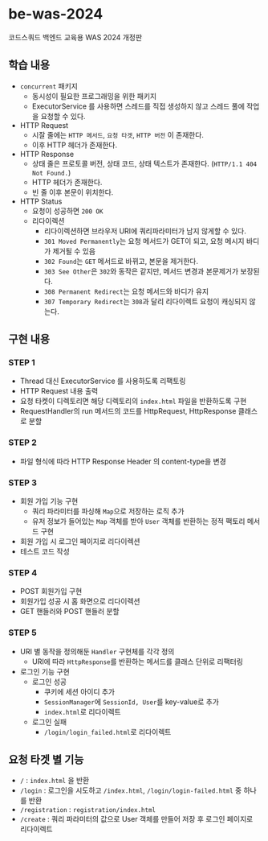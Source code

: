 # be-was-2024
코드스쿼드 백엔드 교육용 WAS 2024 개정판

## 학습 내용
- `concurrent` 패키지
  - 동시성이 필요한 프로그래밍을 위한 패키지
  - ExecutorService 를 사용하면 스레드를 직접 생성하지 않고 스레드 풀에 작업을 요청할 수 있다.
- HTTP Request
  - 시잘 줄에는 `HTTP 메서드`, `요청 타겟`, `HTTP 버전` 이 존재한다.
  - 이후 HTTP 헤더가 존재한다.
- HTTP Response
  - 상태 줄은 프로토콜 버전, 상태 코드, 상태 텍스트가 존재한다. (`HTTP/1.1 404 Not Found.`)
  - HTTP 헤더가 존재한다.
  - 빈 줄 이후 본문이 위치한다.
- HTTP Status
  - 요청이 성공하면 `200 OK`
  - 리다이렉션
    - 리다이렉션하면 브라우저 URI에 쿼리파라미터가 남지 않게할 수 있다. 
    - `301 Moved Permanently`는 요청 메서드가 GET이 되고, 요청 메시지 바디가 제거될 수 있음
    - `302 Found`는 `GET` 메서드로 바뀌고, 본문을 제거한다.
    - `303 See Other`은 `302`와 동작은 같지만, 메서드 변경과 본문제거가 보장된다.
    - `308 Permanent Redirect`는 요청 메서드와 바디가 유지
    - `307 Temporary Redirect`는 `308`과 달리 리다이렉트 요청이 캐싱되지 않는다.

## 구현 내용
### STEP 1
- Thread 대신 ExecutorService 를 사용하도록 리팩토링
- HTTP Request 내용 출력
- 요청 타켓이 디렉토리면 해당 디렉토리의 `index.html` 파일을 반환하도록 구현
- RequestHandler의 run 메서드의 코드를 HttpRequest, HttpResponse 클래스로 분할


### STEP 2
- 파일 형식에 따라 HTTP Response Header 의 content-type을 변경


### STEP 3
- 회원 가입 기능 구현
  - 쿼리 파라미터를 파싱해 `Map`으로 저장하는 로직 추가
  - 유저 정보가 들어있는 `Map` 객체를 받아 `User` 객체를 반환하는 정적 팩토리 메서드 구현
- 회원 가입 시 로그인 페이지로 리다이렉션
- 테스트 코드 작성


### STEP 4
- POST 회원가입 구현
- 회원가입 성공 시 홈 화면으로 리다이렉션
- GET 핸들러와 POST 핸들러 분할


### STEP 5
- URI 별 동작을 정의해둔 `Handler` 구현체를 각각 정의
  - URI에 따라 `HttpResponse`를 반환하는 메서드를 클래스 단위로 리팩터링
- 로그인 기능 구현
  - 로그인 성공
    - 쿠키에 세션 아이디 추가
    - `SessionManager`에 `SessionId, User`를 key-value로 추가
    - `index.html`로 리다이렉트
  - 로그인 실패
    - `/login/login_failed.html`로 리다이렉트


## 요청 타겟 별 기능
- `/` : `index.html` 을 반환
- `/login` : 로그인을 시도하고 `/index.html`, `/login/login-failed.html` 중 하나를 반환
- `/registration` : `registration/index.html`
- `/create` : 쿼리 파라미터의 값으로 User 객체를 만들어 저장 후 로그인 페이지로 리다이렉트
